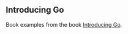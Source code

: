 ## Introducing Go

Book examples from the book [Introducing Go](http://shop.oreilly.com/product/0636920046516.do).
